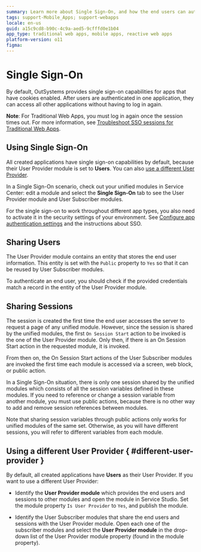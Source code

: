 ```yaml
---
summary: Learn more about Single Sign-On, and how the end users can authenticate to all applications at once.
tags: support-Mobile_Apps; support-webapps
locale: en-us
guid: a15c9cd8-b90c-4c9a-aed5-9cfffd0e1b04
app_type: traditional web apps, mobile apps, reactive web apps
platform-version: o11
figma:
---
```


# Single Sign-On

By default, OutSystems provides single sign-on capabilities for apps that have cookies enabled. After users are authenticated in one application, they can access all other applications without having to log in again. 

**Note**: For Traditional Web Apps, you must log in again once the session times out. For more information, see [Troubleshoot SSO sessions for Traditional Web Apps](https://success.outsystems.com/support/troubleshooting/application_development/troubleshoot_sso_sessions_for_traditional_web_apps/).

## Using Single Sign-On

All created applications have single sign-on capabilities by default, because their User Provider module is set to **Users**. You can also [use a different User Provider](#different-user-provider).

In a Single Sign-On scenario, check out your unified modules in Service Center: edit a module and select the **Single Sign-On** tab to see the User Provider module and User Subscriber modules.

<div class="info" markdown="1">

For the single sign-on to work throughout different app types, you also need to activate it in the security settings of your environment. See [Configure app authentication settings](../../../security/configure-authentication.md) and the instructions about SSO.

</div>

## Sharing Users

The User Provider module contains an entity that stores the end user information. This entity is set with the `Public` property to `Yes` so that it can be reused by User Subscriber modules.

To authenticate an end user, you should check if the provided credentials match a record in the entity of the User Provider module.

## Sharing Sessions

The session is created the first time the end user accesses the server to request a page of any unified module. However, since the session is shared by the unified modules, the first `On Session Start` action to be invoked is the one of the User Provider module. Only then, if there is an On Session Start action in the requested module, it is invoked.

From then on, the On Session Start actions of the User Subscriber modules are invoked the first time each module is accessed via a screen, web block, or public action.

In a Single Sign-On situation, there is only one session shared by the unified modules which consists of all the session variables defined in these modules. If you need to reference or change a session variable from another module, you must use public actions, because there is no other way to add and remove session references between modules.

Note that sharing session variables through public actions only works for unified modules of the same set. Otherwise, as you will have different sessions, you will refer to different variables from each module.

## Using a different User Provider { #different-user-provider }

By default, all created applications have **Users** as their User Provider. If you want to use a different User Provider:

* Identify the **User Provider module** which provides the end users and sessions to other modules and open the module in Service Studio. Set the module property `Is User Provider` to `Yes`, and publish the module.

* Identify the User Subscriber modules that share the end users and sessions with the User Provider module. Open each one of the subscriber modules and select the **User Provider module** in the drop-down list of the User Provider module property (found in the module property).
